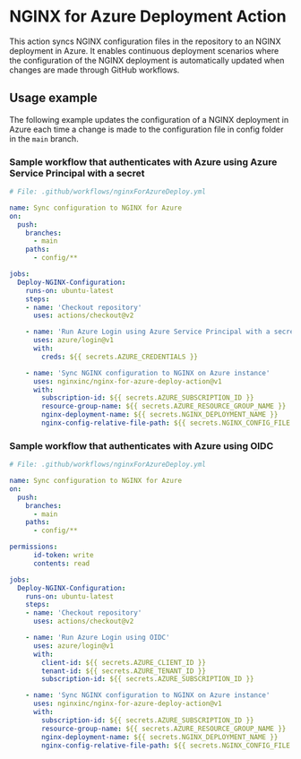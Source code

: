 # NGINX for Azure Deployment Action

This action syncs NGINX configuration files in the repository to an NGINX deployment in Azure. It enables continuous deployment scenarios where the configuration of the NGINX deployment is automatically updated when changes are made through GitHub workflows.

## Usage example

The following example updates the configuration of a NGINX deployment in Azure each time a change is made to the configuration file in config folder in the `main` branch.

### Sample workflow that authenticates with Azure using Azure Service Principal with a secret

```yaml
# File: .github/workflows/nginxForAzureDeploy.yml

name: Sync configuration to NGINX for Azure 
on:
  push:
    branches:
      - main
    paths:
      - config/**

jobs:
  Deploy-NGINX-Configuration:
    runs-on: ubuntu-latest
    steps:
    - name: 'Checkout repository'
      uses: actions/checkout@v2

    - name: 'Run Azure Login using Azure Service Principal with a secret'
      uses: azure/login@v1
      with:
        creds: ${{ secrets.AZURE_CREDENTIALS }}

    - name: 'Sync NGINX configuration to NGINX on Azure instance'
      uses: nginxinc/nginx-for-azure-deploy-action@v1
      with:
        subscription-id: ${{ secrets.AZURE_SUBSCRIPTION_ID }}
        resource-group-name: ${{ secrets.AZURE_RESOURCE_GROUP_NAME }}
        nginx-deployment-name: ${{ secrets.NGINX_DEPLOYMENT_NAME }}
        nginx-config-relative-file-path: ${{ secrets.NGINX_CONFIG_FILE }}
```

### Sample workflow that authenticates with Azure using OIDC

```yaml
# File: .github/workflows/nginxForAzureDeploy.yml

name: Sync configuration to NGINX for Azure 
on:
  push:
    branches:
      - main
    paths:
      - config/**

permissions:
      id-token: write
      contents: read

jobs:
  Deploy-NGINX-Configuration:
    runs-on: ubuntu-latest
    steps:
    - name: 'Checkout repository'
      uses: actions/checkout@v2

    - name: 'Run Azure Login using OIDC'
      uses: azure/login@v1
      with:
        client-id: ${{ secrets.AZURE_CLIENT_ID }}
        tenant-id: ${{ secrets.AZURE_TENANT_ID }}
        subscription-id: ${{ secrets.AZURE_SUBSCRIPTION_ID }}

    - name: 'Sync NGINX configuration to NGINX on Azure instance'
      uses: nginxinc/nginx-for-azure-deploy-action@v1
      with:
        subscription-id: ${{ secrets.AZURE_SUBSCRIPTION_ID }}
        resource-group-name: ${{ secrets.AZURE_RESOURCE_GROUP_NAME }}
        nginx-deployment-name: ${{ secrets.NGINX_DEPLOYMENT_NAME }}
        nginx-config-relative-file-path: ${{ secrets.NGINX_CONFIG_FILE }}
```
